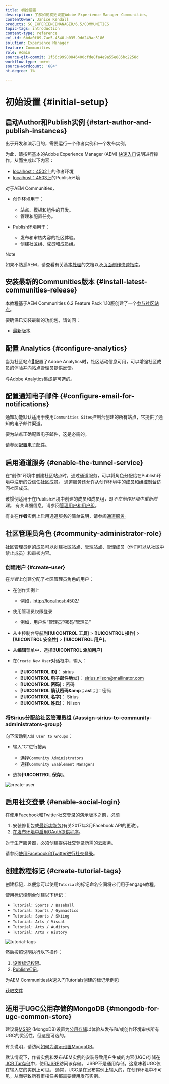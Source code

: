 ```yaml
---
title: 初始设置
description: 了解如何初始设置Adobe Experience Manager Communities。
contentOwner: Janice Kendall
products: SG_EXPERIENCEMANAGER/6.5/COMMUNITIES
topic-tags: introduction
content-type: reference
exl-id: 6bda0f09-7ae5-4540-b035-9dd249ac3186
solution: Experience Manager
feature: Communities
role: Admin
source-git-commit: 1f56c99980846400cfde8fa4e9a55e885bc2258d
workflow-type: tm+mt
source-wordcount: '684'
ht-degree: 1%

---
```


# 初始设置 {#initial-setup}

## 启动Author和Publish实例 {#start-author-and-publish-instances}

出于开发和演示目的，需要运行一个作者实例和一个发布实例。

为此，请按照基本的Adobe Experience Manager (AEM) [快速入门](../../help/sites-deploying/deploy.md#getting-started)说明进行操作，从而生成以下内容：

* [localhost：4502](http://localhost:4502/)上的作者环境
* [localhost：4503](http://localhost:4503/)上的Publish环境

对于AEM Communities，

* 创作环境用于：

   * 站点、模板和组件的开发。
   * 管理和配置任务。

* Publish环境用于：

   * 发布和审核内容的社区体验。
   * 创建社区组、成员和成员组。

>[!NOTE]
>
>如果不熟悉AEM，请查看有关[基本处理](../../help/sites-authoring/basic-handling.md)的文档以及[页面创作快速指南](../../help/sites-authoring/qg-page-authoring.md)。

## 安装最新的Communities版本 {#install-latest-communities-release}

本教程基于AEM Communities 6.2 Feature Pack 1.10版创建了一个[参与社区站点](overview.md#engagement-community)。

要确保已安装最新的功能包，请访问：

* [最新版本](deploy-communities.md#latest-releases)

## 配置 Analytics {#configure-analytics}

当为社区站点[&#128279;](analytics.md)配置了Adobe Analytics时，社区活动信息可用，可以增强社区成员的体验并向站点管理员提供反馈。

与Adobe Analytics集成是可选的。

## 配置通知电子邮件 {#configure-email-for-notifications}

通知功能默认适用于使用`Communities Sites`控制台创建的所有站点，它提供了通知的电子邮件渠道。

要为站点正确配置电子邮件，这是必需的。

请参阅[配置电子邮件](email.md)。

## 启用通道服务 {#enable-the-tunnel-service}

在“创作”环境中创建社区站点时，通过通道服务，可以将角色分配给在Publish环境中注册的受信任社区成员。 通道服务还允许从创作环境中的[成员和组控制台](members.md)访问社区成员。

该惯例适用于在Publish环境中创建的成员和成员组，即&#x200B;*不在创作环境中重新创建*。 有关详细信息，请参阅[管理用户和用户组](users.md)。

有关在&#x200B;**作者**&#x200B;实例上启用通道服务的简单说明，请参阅[通道服务](deploy-communities.md#tunnel-service-on-author)。

## 社区管理员角色 {#community-administrator-role}

社区管理员组的成员可以创建社区站点、管理站点、管理成员（他们可以从社区中禁止成员）和审核内容。

### 创建用户 {#create-user}

在&#x200B;*作者*&#x200B;上创建分配了社区管理员角色的用户：

* 在创作实例上

   * 例如，[http://localhost:4502/](http://localhost:4503/)

* 使用管理员权限登录

   * 例如，用户名“管理员”/密码“管理员”

* 从主控制台导航到&#x200B;**[!UICONTROL 工具]** > **[!UICONTROL 操作]** > **[!UICONTROL 安全性]** > **[!UICONTROL 用户]**。
* 从&#x200B;**编辑**&#x200B;菜单中，选择&#x200B;**[!UICONTROL 添加用户]**

* 在`Create New User`对话框中，输入：

   * **[!UICONTROL ID]**： sirius
   * **[!UICONTROL 电子邮件地址]**： sirius.nilson@mailinator.com
   * **[!UICONTROL 密码]**：密码
   * **[!UICONTROL 确认密码&amp;amp；ast；]**：密码
   * **[!UICONTROL 名字]**： Sirius
   * **[!UICONTROL 姓氏]**： Nilson

### 将Sirius分配给社区管理员组 {#assign-sirius-to-community-administrators-group}

向下滚动到`Add User to Groups`：

* 输入“C”进行搜索

   * 选择`Community Administrators`
   * 选择`Community Enablement Managers`

* 选择&#x200B;**[!UICONTROL 保存]**。

![create-user](assets/create-user.png)

## 启用社交登录 {#enable-social-login}

在使用Facebook和Twitter社交登录的演示版本之前，必须

1. 安装修复包或[最新功能包](deploy-communities.md#latestfeaturepack)(有关2017年3月Facebook API的更改)。
1. [在发布环境中启用OAuth提供程序](social-login.md#adobe-granite-oauth-authentication-handler)。

对于生产服务器，必须创建提供社交登录所需的云服务。

请参阅[使用Facebook和Twitter进行社交登录](social-login.md)。

## 创建教程标记 {#create-tutorial-tags}

创建标记，以便您可以使用`Tutorial`的标记命名空间将它们用于engage教程。

使用[标记控制台](../../help/sites-administering/tags.md#tagging-console)创建以下标记：

* `Tutorial: Sports / Baseball`
* `Tutorial: Sports / Gymnastics`
* `Tutorial: Sports / Skiing`
* `Tutorial: Arts / Visual`
* `Tutorial: Arts / Auditory`
* `Tutorial: Arts / History`

![tutorial-tags](assets/tutorial-tags.png)

然后按照说明执行以下操作：

1. [设置标记权限](../../help/sites-administering/tags.md#setting-tag-permissions)。
1. [Publish标记](../../help/sites-administering/tags.md#publishing-tags)。

为AEM Communities快速入门Tutorials创建的标记示例包

[获取文件](assets/tutorial_tags-v63.zip)

## 适用于UGC公用存储的MongoDB {#mongodb-for-ugc-common-store}

建议将[MSRP](msrp.md) (MongoDB)设置为[公用存储](working-with-srp.md)以体验从发布和/或创作环境审核所有UGC的灵活性，但这是可选的。

有关说明，请访问[如何为演示设置MongoDB](demo-mongo.md)。

默认情况下，作者实例和发布AEM实例的安装导致用户生成的内容(UGC)存储在[JCR Tar存储](../../help/sites-deploying/platform.md)中，使用[JSRP](jsrp.md)访问该存储。 JSRP不是通用存储，这意味着UGC仅在输入它的实例上可见。 通常，UGC是在发布实例上输入的，在创作环境中不可见，从而导致所有审核任务都需要使用发布实例。
